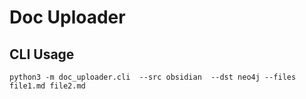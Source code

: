 # Doc Uploader 

## CLI Usage

```shell
python3 -m doc_uploader.cli  --src obsidian  --dst neo4j --files file1.md file2.md
```